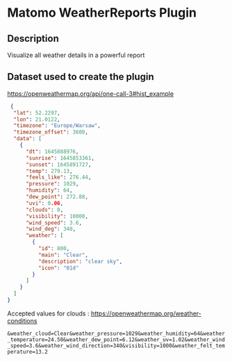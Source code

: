 # Matomo WeatherReports Plugin

## Description

Visualize all weather details in a powerful report

## Dataset used to create the plugin
https://openweathermap.org/api/one-call-3#hist_example
```json
 {
  "lat": 52.2297,
  "lon": 21.0122,
  "timezone": "Europe/Warsaw",
  "timezone_offset": 3600,
  "data": [
    {
      "dt": 1645888976,
      "sunrise": 1645853361,
      "sunset": 1645891727,
      "temp": 279.13,
      "feels_like": 276.44,
      "pressure": 1029,
      "humidity": 64,
      "dew_point": 272.88,
      "uvi": 0.06,
      "clouds": 0,
      "visibility": 10000,
      "wind_speed": 3.6,
      "wind_deg": 340,
      "weather": [
        {
          "id": 800,
          "main": "Clear",
          "description": "clear sky",
          "icon": "01d"
        }
      ]
    }
  ]
}
```


Accepted values for clouds : https://openweathermap.org/weather-conditions


`&weather_cloud=Clear&weather_pressure=1029&weather_humidity=64&weather_temperature=24.50&weather_dew_point=6.12&weather_uv=1.02&weather_wind_speed=3.6&weather_wind_direction=340&visibility=1000&weather_felt_temperature=13.2`